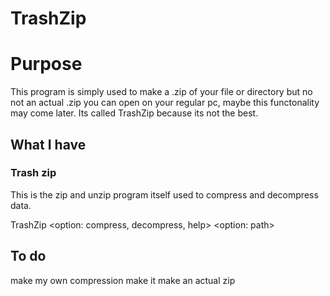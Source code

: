 # TrashZip
# Purpose
This program is simply used to make a .zip of your file or directory but no not an actual .zip you can open on your regular pc,
maybe this functonality may come later. Its called TrashZip because its not the best.

## What I have
### Trash zip
This is the zip and unzip program itself used to compress and decompress data.

TrashZip \<option: compress, decompress, help> \<option: path>

## To do
make my own compression
make it make an actual zip